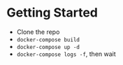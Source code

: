 # Getting Started

* Clone the repo
* `docker-compose build`
* `docker-compose up -d`
* `docker-compose logs -f`, then wait
